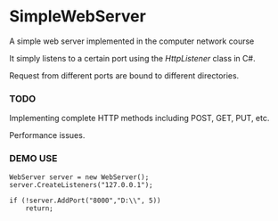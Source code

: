 SimpleWebServer
===============

A simple web server implemented in the computer network course

It simply listens to a certain port using the *HttpListener* class in C#.

Request from different ports are bound to different directories.

### TODO ###

Implementing complete HTTP methods including POST, GET, PUT, etc.

Performance issues.

### DEMO USE ###

	WebServer server = new WebServer();
	server.CreateListeners("127.0.0.1");
	
	if (!server.AddPort("8000","D:\\", 5))
		return;
